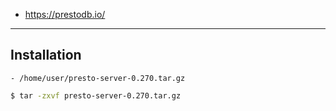- https://prestodb.io/

---

## Installation
```
- /home/user/presto-server-0.270.tar.gz
```
```bash
$ tar -zxvf presto-server-0.270.tar.gz
```


